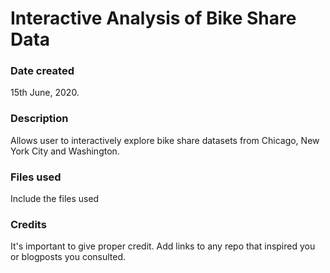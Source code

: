 # Interactive Analysis of Bike Share Data

### Date created
15th June, 2020.

### Description
Allows user to interactively explore bike share datasets from Chicago, New York City and Washington.

### Files used
Include the files used

### Credits
It's important to give proper credit. Add links to any repo that inspired you or blogposts you consulted.


